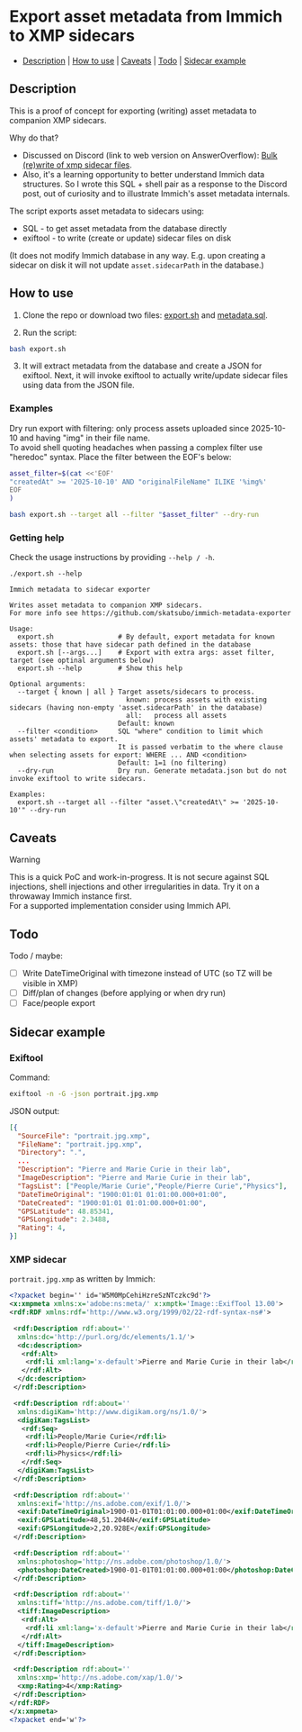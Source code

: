 # Export asset metadata from Immich to XMP sidecars

- [Description](#description) | [How to use](#how-to-use) | [Caveats](#caveats) | [Todo](#todo) | [Sidecar example](#sidecar-example)

## Description

This is a proof of concept for exporting (writing) asset metadata to companion XMP sidecars.

Why do that? 
- Discussed on Discord (link to web version on AnswerOverflow): [Bulk (re)write of xmp sidecar files](https://www.answeroverflow.com/m/1425744361718677587).
- Also, it's a learning opportunity to better understand Immich data structures. So I wrote this SQL + shell pair as a response to the Discord post, out of curiosity and to illustrate Immich's asset metadata internals.

The script exports asset metadata to sidecars using:
- SQL - to get asset metadata from the database directly
- exiftool - to write (create or update) sidecar files on disk

(It does not modify Immich database in any way. E.g. upon creating a sidecar on disk it will not update `asset.sidecarPath` in the database.)

## How to use

1. Clone the repo or download two files: [export.sh](https://raw.githubusercontent.com/skatsubo/immich-metadata-exporter/refs/heads/main/export.sh) and [metadata.sql](https://raw.githubusercontent.com/skatsubo/immich-metadata-exporter/refs/heads/main/metadata.sql).

2. Run the script:

```sh
bash export.sh
```

3. It will extract metadata from the database and create a JSON for exiftool. Next, it will invoke exiftool to actually write/update sidecar files using data from the JSON file.

### Examples

Dry run export with filtering: only process assets uploaded since 2025-10-10 and having "img" in their file name.  
To avoid shell quoting headaches when passing a complex filter use "heredoc" syntax. Place the filter between the EOF's below:
```sh
asset_filter=$(cat <<'EOF'
"createdAt" >= '2025-10-10' AND "originalFileName" ILIKE '%img%'
EOF
)

bash export.sh --target all --filter "$asset_filter" --dry-run
```

### Getting help

Check the usage instructions by providing `--help / -h`.

```
./export.sh --help

Immich metadata to sidecar exporter

Writes asset metadata to companion XMP sidecars.
For more info see https://github.com/skatsubo/immich-metadata-exporter

Usage:
  export.sh                # By default, export metadata for known assets: those that have sidecar path defined in the database
  export.sh [--args...]    # Export with extra args: asset filter, target (see optinal arguments below)
  export.sh --help         # Show this help

Optional arguments:
  --target { known | all } Target assets/sidecars to process.
                             known: process assets with existing sidecars (having non-empty 'asset.sidecarPath' in the database)
                             all:   process all assets
                           Default: known
  --filter <condition>     SQL "where" condition to limit which assets' metadata to export.
                           It is passed verbatim to the where clause when selecting assets for export: WHERE ... AND <condition>
                           Default: 1=1 (no filtering)
  --dry-run                Dry run. Generate metadata.json but do not invoke exiftool to write sidecars.

Examples:
  export.sh --target all --filter "asset.\"createdAt\" >= '2025-10-10'" --dry-run
```

## Caveats

> [!WARNING]
> This is a quick PoC and work-in-progress. It is not secure against SQL injections, shell injections and other irregularities in data. Try it on a throwaway Immich instance first.  
> For a supported implementation consider using Immich API.

## Todo

Todo / maybe:
- [ ] Write DateTimeOriginal with timezone instead of UTC (so TZ will be visible in XMP)
- [ ] Diff/plan of changes (before applying or when dry run)
- [ ] Face/people export

## Sidecar example

### Exiftool

Command:
```sh
exiftool -n -G -json portrait.jpg.xmp
```

JSON output:
```json
[{
  "SourceFile": "portrait.jpg.xmp",
  "FileName": "portrait.jpg.xmp",
  "Directory": ".",
  ...
  "Description": "Pierre and Marie Curie in their lab",
  "ImageDescription": "Pierre and Marie Curie in their lab",
  "TagsList": ["People/Marie Curie","People/Pierre Curie","Physics"],
  "DateTimeOriginal": "1900:01:01 01:01:00.000+01:00",
  "DateCreated": "1900:01:01 01:01:00.000+01:00",
  "GPSLatitude": 48.85341,
  "GPSLongitude": 2.3488,
  "Rating": 4,
}]
```

### XMP sidecar

`portrait.jpg.xmp` as written by Immich:
```xml
<?xpacket begin='﻿' id='W5M0MpCehiHzreSzNTczkc9d'?>
<x:xmpmeta xmlns:x='adobe:ns:meta/' x:xmptk='Image::ExifTool 13.00'>
<rdf:RDF xmlns:rdf='http://www.w3.org/1999/02/22-rdf-syntax-ns#'>

 <rdf:Description rdf:about=''
  xmlns:dc='http://purl.org/dc/elements/1.1/'>
  <dc:description>
   <rdf:Alt>
    <rdf:li xml:lang='x-default'>Pierre and Marie Curie in their lab</rdf:li>
   </rdf:Alt>
  </dc:description>
 </rdf:Description>

 <rdf:Description rdf:about=''
  xmlns:digiKam='http://www.digikam.org/ns/1.0/'>
  <digiKam:TagsList>
   <rdf:Seq>
    <rdf:li>People/Marie Curie</rdf:li>
    <rdf:li>People/Pierre Curie</rdf:li>
    <rdf:li>Physics</rdf:li>
   </rdf:Seq>
  </digiKam:TagsList>
 </rdf:Description>

 <rdf:Description rdf:about=''
  xmlns:exif='http://ns.adobe.com/exif/1.0/'>
  <exif:DateTimeOriginal>1900-01-01T01:01:00.000+01:00</exif:DateTimeOriginal>
  <exif:GPSLatitude>48,51.2046N</exif:GPSLatitude>
  <exif:GPSLongitude>2,20.928E</exif:GPSLongitude>
 </rdf:Description>

 <rdf:Description rdf:about=''
  xmlns:photoshop='http://ns.adobe.com/photoshop/1.0/'>
  <photoshop:DateCreated>1900-01-01T01:01:00.000+01:00</photoshop:DateCreated>
 </rdf:Description>

 <rdf:Description rdf:about=''
  xmlns:tiff='http://ns.adobe.com/tiff/1.0/'>
  <tiff:ImageDescription>
   <rdf:Alt>
    <rdf:li xml:lang='x-default'>Pierre and Marie Curie in their lab</rdf:li>
   </rdf:Alt>
  </tiff:ImageDescription>
 </rdf:Description>

 <rdf:Description rdf:about=''
  xmlns:xmp='http://ns.adobe.com/xap/1.0/'>
  <xmp:Rating>4</xmp:Rating>
 </rdf:Description>
</rdf:RDF>
</x:xmpmeta>
<?xpacket end='w'?>
```
